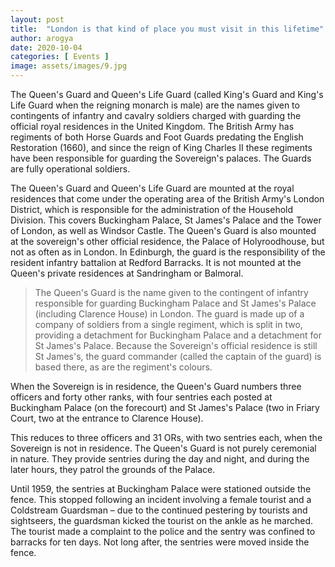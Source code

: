 ```yaml
---
layout: post
title:  "London is that kind of place you must visit in this lifetime"
author: arogya
date: 2020-10-04
categories: [ Events ]
image: assets/images/9.jpg
---
```


The Queen's Guard and Queen's Life Guard (called King's Guard and King's Life Guard when the reigning monarch is male) are the names given to contingents of infantry and cavalry soldiers charged with guarding the official royal residences in the United Kingdom. The British Army has regiments of both Horse Guards and Foot Guards predating the English Restoration (1660), and since the reign of King Charles II these regiments have been responsible for guarding the Sovereign's palaces. The Guards are fully operational soldiers.

The Queen's Guard and Queen's Life Guard are mounted at the royal residences that come under the operating area of the British Army's London District, which is responsible for the administration of the Household Division. This covers Buckingham Palace, St James's Palace and the Tower of London, as well as Windsor Castle. The Queen's Guard is also mounted at the sovereign's other official residence, the Palace of Holyroodhouse, but not as often as in London. In Edinburgh, the guard is the responsibility of the resident infantry battalion at Redford Barracks. It is not mounted at the Queen's private residences at Sandringham or Balmoral.

> The Queen's Guard is the name given to the contingent of infantry responsible for guarding Buckingham Palace and St James's Palace (including Clarence House) in London. The guard is made up of a company of soldiers from a single regiment, which is split in two, providing a detachment for Buckingham Palace and a detachment for St James's Palace. Because the Sovereign's official residence is still St James's, the guard commander (called the captain of the guard) is based there, as are the regiment's colours. 

When the Sovereign is in residence, the Queen's Guard numbers three officers and forty other ranks, with four sentries each posted at Buckingham Palace (on the forecourt) and St James's Palace (two in Friary Court, two at the entrance to Clarence House). 

This reduces to three officers and 31 ORs, with two sentries each, when the Sovereign is not in residence. The Queen's Guard is not purely ceremonial in nature. They provide sentries during the day and night, and during the later hours, they patrol the grounds of the Palace. 

Until 1959, the sentries at Buckingham Palace were stationed outside the fence. This stopped following an incident involving a female tourist and a Coldstream Guardsman – due to the continued pestering by tourists and sightseers, the guardsman kicked the tourist on the ankle as he marched. The tourist made a complaint to the police and the sentry was confined to barracks for ten days. Not long after, the sentries were moved inside the fence.
